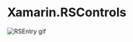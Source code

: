 # Xamarin.RSControls
![RSEntry gif](https://user-images.githubusercontent.com/50323773/214609959-f17695ac-ef2c-41a1-b454-51dfb4f509c1.gif)
